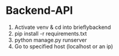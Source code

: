 # Backend-API

1. Activate venv & cd into brieflybackend
2. pip install -r requirements.txt
3. python manage.py runserver
4. Go to specified host (localhost or an ip)
